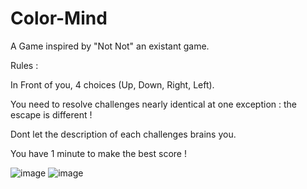 # Color-Mind

A Game inspired by "Not Not" an existant game.

Rules :

In Front of you, 4 choices (Up, Down, Right, Left).

You need to resolve challenges nearly identical at one exception : the escape is different !

Dont let the description of each challenges brains you.

You have 1 minute to make the best score !

![image](https://user-images.githubusercontent.com/54992385/152708544-c6056ea4-5646-4d11-aa07-748ccf97ba10.png)
![image](https://user-images.githubusercontent.com/54992385/152708658-e4b7a98d-a059-43ca-9474-2e2c694ad4ce.png)
